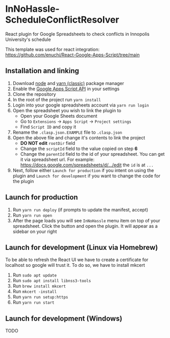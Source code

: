 # InNoHassle-ScheduleConflictResolver

React plugin for Google Spreadsheets to check conflicts in Innopolis University's schedule

This template was used for react integration: https://github.com/enuchi/React-Google-Apps-Script/tree/main

## Installation and linking

1. Download [node](https://nodejs.org/en/download) and [yarn (classic)](https://classic.yarnpkg.com/lang/en/docs/install) package manager
2. Enable the [Google Apps Script API](https://script.google.com/home/usersettings) in your settings
3. Clone the repository
4. In the root of the project run `yarn install`
5. Login into your google spreadsheets account via `yarn run login`
6. Open the spreadsheet you wish to link the plugin to
   - Open your Google Sheets document
   - Go to `Extensions` -> `Apps Script` -> `Project settings`
   - Find `Script ID` and copy it
7. Rename the `.clasp.json.EXAMPLE` file to `.clasp.json`
8. Open the above file and change it's contents to link the project
   - **DO NOT edit** `rootDir` field
   - Change the `scriptId` field to the value copied on step **6**
   - Change the `parentId` field to the id of your spreadsheet. You can get it via spreadsheet url. For example: https://docs.google.com/spreadsheets/d/.../edit the `id` is at `...`
9. Next, follow either `Launch for production` if you intent on using the plugin and `Launch for development` if you want to change the code for the plugin

## Launch for production

1. Run `yarn run deploy` (if prompts to update the manifest, accept)
2. Run `yarn run open`
3. After the page loads you will see `InNoHassle` menu item on top of your spreadsheet. Click the button and open the plugin. It will appear as a sidebar on your right

## Launch for development (Linux via Homebrew)

To be able to refresh the React UI we have to create a certificate for localhost so google will trust it. To do so, we have to install mkcert

1. Run `sudo apt update`
2. Run `sudo apt install libnss3-tools`
3. Run `brew install mkcert`
4. Run `mkcert -install`
5. Run `yarn run setup:https`
6. Run `yarn run start`

## Launch for development (Windows)

TODO
